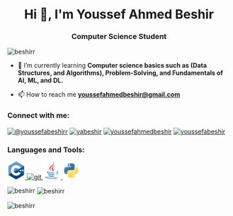 <h1 align="center">Hi 👋, I'm Youssef Ahmed Beshir</h1>
<h3 align="center">Computer Science Student</h3>

<p align="left"> <img src="https://komarev.com/ghpvc/?username=beshirr&label=Profile%20views&color=0e75b6&style=flat" alt="beshirr" /> </p>

- 🌱 I’m currently learning **Computer science basics such as (Data Structures, and Algorithms), Problem-Solving, and Fundamentals of AI, ML, and DL.**

- 📫 How to reach me **youssefahmedbeshir@gmail.com**

<h3 align="left">Connect with me:</h3>
<p align="left">
<a href="https://twitter.com/@youssefabeshirr" target="blank"><img align="center" src="https://raw.githubusercontent.com/rahuldkjain/github-profile-readme-generator/master/src/images/icons/Social/twitter.svg" alt="@youssefabeshirr" height="30" width="40" /></a>
<a href="https://linkedin.com/in/yabeshir" target="blank"><img align="center" src="https://raw.githubusercontent.com/rahuldkjain/github-profile-readme-generator/master/src/images/icons/Social/linked-in-alt.svg" alt="yabeshir" height="30" width="40" /></a>
<a href="https://codeforces.com/profile/youssefahmedbeshir" target="blank"><img align="center" src="https://raw.githubusercontent.com/rahuldkjain/github-profile-readme-generator/master/src/images/icons/Social/codeforces.svg" alt="youssefahmedbeshir" height="30" width="40" /></a>
<a href="https://www.leetcode.com/youssefabeshir" target="blank"><img align="center" src="https://raw.githubusercontent.com/rahuldkjain/github-profile-readme-generator/master/src/images/icons/Social/leet-code.svg" alt="youssefabeshir" height="30" width="40" /></a>
</p>

<h3 align="left">Languages and Tools:</h3>
<p align="left"> <a href="https://www.w3schools.com/cpp/" target="_blank" rel="noreferrer"> <img src="https://raw.githubusercontent.com/devicons/devicon/master/icons/cplusplus/cplusplus-original.svg" alt="cplusplus" width="40" height="40"/> </a> <a href="https://git-scm.com/" target="_blank" rel="noreferrer"> <img src="https://www.vectorlogo.zone/logos/git-scm/git-scm-icon.svg" alt="git" width="40" height="40"/> </a> <a href="https://www.java.com" target="_blank" rel="noreferrer"> <img src="https://raw.githubusercontent.com/devicons/devicon/master/icons/java/java-original.svg" alt="java" width="40" height="40"/> </a> <a href="https://www.python.org" target="_blank" rel="noreferrer"> <img src="https://raw.githubusercontent.com/devicons/devicon/master/icons/python/python-original.svg" alt="python" width="40" height="40"/> </a> </p>

<p><img align="left" src="https://github-readme-stats.vercel.app/api/top-langs?username=beshirr&show_icons=true&locale=en&layout=compact" alt="beshirr" /></p>

<p>&nbsp;<img align="center" src="https://github-readme-stats.vercel.app/api?username=beshirr&show_icons=true&locale=en" alt="beshirr" /></p>

<p><img align="center" src="https://github-readme-streak-stats.herokuapp.com/?user=beshirr&" alt="beshirr" /></p>
